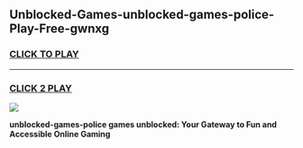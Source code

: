 
## Unblocked-Games-unblocked-games-police-Play-Free-gwnxg
<h3>
<a href="https://premium76.site?title=unblocked-games-police&ref=17A">CLICK TO PLAY</a></h3>
<hr>

<h3>
<a href="https://premium76.site?title=unblocked-games-police&ref=17A">CLICK 2 PLAY</a>
  
</h3>

<a href="https://premium76.site?title=unblocked-games-police&ref=17A"><img src="https://clearcache.store/games.png"></a>


**unblocked-games-police games unblocked: Your Gateway to Fun and Accessible Online Gaming**
